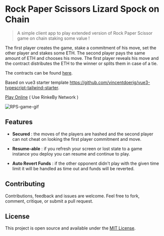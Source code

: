 # Rock Paper Scissors Lizard Spock on Chain

> A simple client app to play extended version of Rock Paper Scissor game on chain staking some value !

The first player creates the game, stake a commitment of his move, set the other player and stakes some ETH.
The second player pays the same amount of ETH and chooses his move.
The first player reveals his move and the contract distributes the ETH to the winner or splits them in case of a tie.

The contracts can be found [here](https://gist.github.com/Bereket-G/dbded0e8629e9b49d1ac5ba5ed62d9f2).

Based on vue3 starter template https://github.com/vincentdoerig/vue3-typescript-tailwind-starter.

[Play Online](https://teal-rugelach-8eb5e2.netlify.app/) ( Use RinkeBy Network )

![RPS-game-gif](https://user-images.githubusercontent.com/19642322/160598916-1f99af94-a6f6-4d10-876b-04cf1248a4b0.gif)

## Features

- **Secured** : the moves of the players are hashed and the second player can not cheat on looking the first player commitment and move.

- **Resume-able** : if you refresh your screen or lost state to a game instance you deploy you can resume and continue to play.

- **Auto Revert Funds** : if the other opponent didn't play with the given time limit it will be handled as time out and funds will be reverted.

## Contributing

Contributions, feedback and issues are welcome. Feel free to fork, comment, critique, or submit a pull request.

## License

This project is open source and available under the [MIT License](LICENSE).
